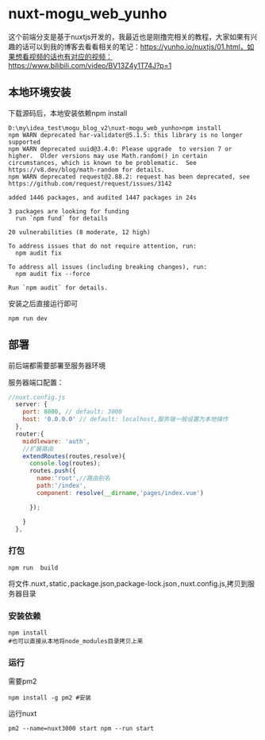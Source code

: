 # nuxt-mogu_web_yunho

这个前端分支是基于nuxtjs开发的，我最近也是刚撸完相关的教程，大家如果有兴趣的话可以到我的博客去看看相关的笔记：https://yunho.io/nuxtjs/01.html，如果想看视频的话也有对应的视频：https://www.bilibili.com/video/BV13Z4y1T74J?p=1

## 本地环境安装

下载源码后，本地安装依赖npm install

```shell
D:\my\idea_test\mogu_blog_v2\nuxt-mogu_web_yunho>npm install
npm WARN deprecated har-validator@5.1.5: this library is no longer supported
npm WARN deprecated uuid@3.4.0: Please upgrade  to version 7 or higher.  Older versions may use Math.random() in certain circumstances, which is known to be problematic.  See https://v8.dev/blog/math-random for details.
npm WARN deprecated request@2.88.2: request has been deprecated, see https://github.com/request/request/issues/3142

added 1446 packages, and audited 1447 packages in 24s

3 packages are looking for funding
  run `npm fund` for details

20 vulnerabilities (8 moderate, 12 high)

To address issues that do not require attention, run:
  npm audit fix

To address all issues (including breaking changes), run:
  npm audit fix --force

Run `npm audit` for details.

```

安装之后直接运行即可

```shell
npm run dev
```



## 部署

前后端都需要部署至服务器环境

服务器端口配置：

```js
//nuxt.config.js
  server: {
    port: 8000, // default: 3000
    host: '0.0.0.0' // default: localhost,服务端一般设置为本地操作
  },
  router:{
    middleware: 'auth',
    //扩展路由
    extendRoutes(routes,resolve){
      console.log(routes);
      routes.push({
        name:'root',//路由别名
        path:'/index',
        component: resolve(__dirname,'pages/index.vue')

      });

    }
  },
```

### 打包

```
npm run  build
```

将文件.nuxt`,`static`,`package.json,package-lock.json`,`nuxt.config.js,拷贝到服务器目录

### 安装依赖

```shell
npm install
#也可以直接从本地将node_modules目录拷贝上来
```

### 运行

需要pm2

```shell
npm install -g pm2 #安装
```

运行nuxt

```
pm2 --name=nuxt3000 start npm --run start 
```
